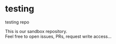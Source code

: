 # testing
testing repo

This is our sandbox repository.  
Feel free to open issues, PRs, request write access…
